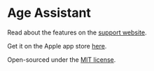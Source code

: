 # Age Assistant

Read about the features on the [support website](docs/index.html).

Get it on the Apple app store [here](https://itunes.apple.com/us/app/age-assistant/id1192508478?ls=1&mt=8).

Open-sourced under the [MIT license](LICENSE).

